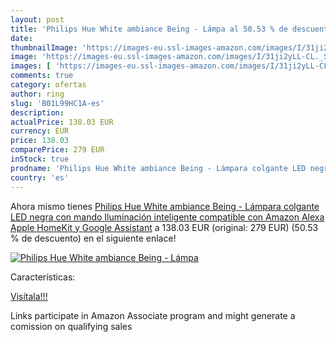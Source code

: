 ```yaml
---
layout: post
title: 'Philips Hue White ambiance Being - Lámpa al 50.53 % de descuento'
date: 
thumbnailImage: 'https://images-eu.ssl-images-amazon.com/images/I/31ji2yLL-CL._SL200_.jpg'
image: 'https://images-eu.ssl-images-amazon.com/images/I/31ji2yLL-CL._SL200_.jpg'
images: [ 'https://images-eu.ssl-images-amazon.com/images/I/31ji2yLL-CL._SL200_.jpg' ]
comments: true
category: ofertas
author: ring
slug: 'B01L99HC1A-es'
description:
actualPrice: 138.03 EUR
currency: EUR
price: 138.03
comparePrice: 279 EUR
inStock: true
prodname: 'Philips Hue White ambiance Being - Lámpara colgante LED negra con mando  Iluminación inteligente  compatible con Amazon Alexa  Apple HomeKit y Google Assistant'
country: 'es'
---
```


Ahora mismo tienes [Philips Hue White ambiance Being - Lámpara colgante LED negra con mando  Iluminación inteligente  compatible con Amazon Alexa  Apple HomeKit y Google Assistant](https://www.amazon.es/dp/B01L99HC1A/?tag=tolees-21) a 138.03 EUR (original: 279 EUR) (50.53 %  de descuento) en el siguiente enlace!

[![Philips Hue White ambiance Being - Lámpa](https://images-eu.ssl-images-amazon.com/images/I/31ji2yLL-CL._SL200_.jpg)](https://www.amazon.es/dp/B01L99HC1A/?tag=tolees-21)

Características:


[Visítala!!!](https://www.amazon.es/dp/B01L99HC1A/?tag=tolees-21)

Links participate in Amazon Associate program and might generate a comission on qualifying sales

